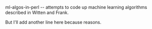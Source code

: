 ml-algos-in-perl -- attempts to code up machine learning algorithms described in Witten and Frank.

But I'll add another line here because reasons.


